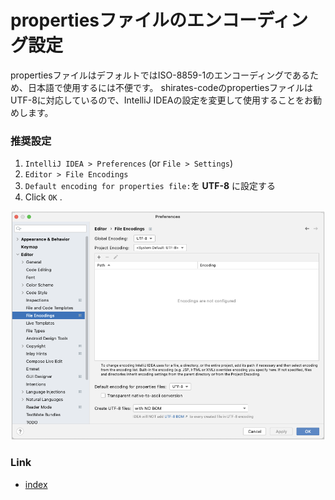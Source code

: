 # propertiesファイルのエンコーディング設定

propertiesファイルはデフォルトではISO-8859-1のエンコーディングであるため、日本語で使用するには不便です。
shirates-codeのpropertiesファイルはUTF-8に対応しているので、IntelliJ IDEAの設定を変更して使用することをお勧めします。

### 推奨設定

1. `IntelliJ IDEA > Preferences` (or `File > Settings`)
2. `Editor > File Encodings`
3. `Default encoding for properties file:`を **UTF-8** に設定する
4. Click `OK` .

![](_images/intellij_file_encodings.png)

### Link

- [index](../index_ja.md)


